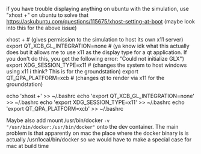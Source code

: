 if you have trouble displaying anything on ubuntu with the simulation, use "xhost +" on ubuntu to solve that 
https://askubuntu.com/questions/115675/xhost-setting-at-boot (maybe look into this for the above issue)


xhost +  # (gives permission to the simulation to host its own x11 server) 
export QT_XCB_GL_INTEGRATION=none   #  (ya know idk what this actually does but it allows me to use x11 as the display type for a qt application. If you don't do this, you get the following error: "Could not initialize GLX")
export XDG_SESSION_TYPE=x11   # (changes the system to host windows using x11 i think? This is for the groundstation)
export QT_QPA_PLATFORM=xcb    # (changes qt to render via x11 for the groundstation)

echo 'xhost +' >> ~/.bashrc
echo 'export QT_XCB_GL_INTEGRATION=none' >> ~/.bashrc
echo 'export XDG_SESSION_TYPE=x11' >> ~/.bashrc
echo 'export QT_QPA_PLATFORM=xcb' >> ~/.bashrc






Maybe also add mount /usr/bin/docker `-v "/usr/bin/docker:/usr/bin/docker"` onto the dev container. 
The main problem is that apparently on mac the place where the docker binary is is actually /usr/local/bin/docker so we would have to make a special case for mac at build time
